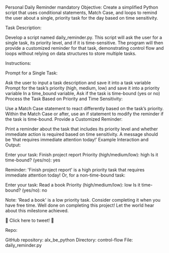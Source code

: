  Personal Daily Reminder
mandatory
Objective: Create a simplified Python script that uses conditional statements, Match Case, and loops to remind the user about a single, priority task for the day based on time sensitivity.

Task Description:

Develop a script named daily_reminder.py. This script will ask the user for a single task, its priority level, and if it is time-sensitive. The program will then provide a customized reminder for that task, demonstrating control flow and loops without relying on data structures to store multiple tasks.

Instructions:

Prompt for a Single Task:

Ask the user to input a task description and save it into a task variable
Prompt for the task’s priority (high, medium, low) and save it into a priority variable
In a time_bound variable, Ask if the task is time-bound (yes or no)
Process the Task Based on Priority and Time Sensitivity:

Use a Match Case statement to react differently based on the task’s priority.
Within the Match Case or after, use an if statement to modify the reminder if the task is time-bound.
Provide a Customized Reminder:

Print a reminder about the task that includes its priority level and whether immediate action is required based on time sensitivity.
A message should be ‘that requires immediate attention today!’
Example Interaction and Output:

Enter your task: Finish project report
Priority (high/medium/low): high
Is it time-bound? (yes/no): yes

Reminder: 'Finish project report' is a high priority task that requires immediate attention today!
Or, for a non-time-bound task:

Enter your task: Read a book
Priority (high/medium/low): low
Is it time-bound? (yes/no): no

Note: 'Read a book' is a low priority task. Consider completing it when you have free time.
Well done on completing this project! Let the world hear about this milestone achieved.

🚀 Click here to tweet! 🚀

Repo:

GitHub repository: alx_be_python
Directory: control-flow
File: daily_reminder.py
